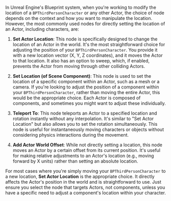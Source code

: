 
In Unreal Engine's Blueprint system, when you're working to modify the location of a `BPThirdPersonCharacter` or any other Actor, the choice of node depends on the context and how you want to manipulate the location. However, the most commonly used nodes for directly setting the location of an Actor, including characters, are:

1. **Set Actor Location**: This node is specifically designed to change the location of an Actor in the world. It's the most straightforward choice for adjusting the position of your `BPThirdPersonCharacter`. You provide it with a new location vector (X, Y, Z coordinates), and it moves the Actor to that location. It also has an option to sweep, which, if enabled, prevents the Actor from moving through other colliding Actors.
    
2. **Set Location (of Scene Component)**: This node is used to set the location of a specific component within an Actor, such as a mesh or a camera. If you're looking to adjust the position of a component within your `BPThirdPersonCharacter`, rather than moving the entire Actor, this would be the appropriate choice. Each Actor is composed of components, and sometimes you might want to adjust these individually.
    
3. **Teleport To**: This node teleports an Actor to a specified location and rotation instantly without any interpolation. It's similar to "Set Actor Location" but also allows you to set the rotation simultaneously. This node is useful for instantaneously moving characters or objects without considering physics interactions during the movement.
    
4. **Add Actor World Offset**: While not directly setting a location, this node moves an Actor by a certain offset from its current position. It's useful for making relative adjustments to an Actor's location (e.g., moving forward by X units) rather than setting an absolute location.
    

For most cases where you're simply moving your `BPThirdPersonCharacter` to a new location, **Set Actor Location** is the appropriate choice. It directly affects the Actor's position in the world and is straightforward to use. Just ensure you select the node that targets Actors, not components, unless you have a specific need to adjust a component's location within your character.